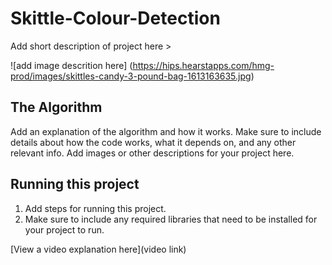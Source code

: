 # Skittle-Colour-Detection

 Add short description of project here > 

![add image descrition here] (https://hips.hearstapps.com/hmg-prod/images/skittles-candy-3-pound-bag-1613163635.jpg)

## The Algorithm

Add an explanation of the algorithm and how it works. Make sure to include details about how the code works, what it depends on, and any other relevant info. Add images or other descriptions for your project here. 

## Running this project

1. Add steps for running this project.
2. Make sure to include any required libraries that need to be installed for your project to run.

[View a video explanation here](video link)
